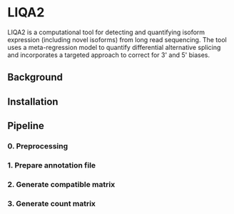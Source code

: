 # LIQA2
LIQA2 is a computational tool for detecting and quantifying isoform expression (including novel isoforms) from long read sequencing. The tool uses a meta-regression model to quantify differential alternative splicing and incorporates a targeted approach to correct for 3' and 5' biases.

## Background

## Installation

## Pipeline
### 0. Preprocessing
### 1. Prepare annotation file
### 2. Generate compatible matrix
### 3. Generate count matrix

